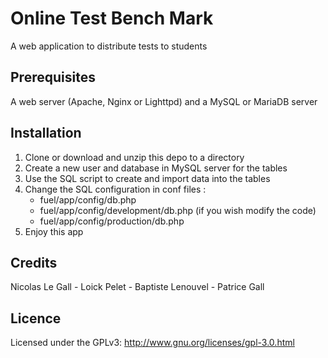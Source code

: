 # Online Test Bench Mark

A web application to distribute tests to students

## Prerequisites

A web server (Apache, Nginx or Lighttpd) and a MySQL or MariaDB server

## Installation

1. Clone or download and unzip this depo to a directory
2. Create a new user and database in MySQL server for the tables
3. Use the SQL script to create and import data into the tables
4. Change the SQL configuration in conf files :
	* fuel/app/config/db.php
	* fuel/app/config/development/db.php (if you wish modify the code)
	* fuel/app/config/production/db.php
5. Enjoy this app

## Credits

Nicolas Le Gall - Loick Pelet - Baptiste Lenouvel - Patrice Gall

## Licence

Licensed under the GPLv3: http://www.gnu.org/licenses/gpl-3.0.html